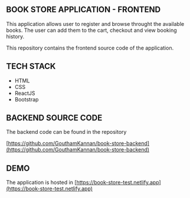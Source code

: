 ## BOOK STORE APPLICATION - FRONTEND

This application allows user to register and browse throught the available books. The user can add them to the cart, checkout and view booking history.

This repository contains the frontend source code of the application.

## TECH STACK

* HTML
* CSS
* ReactJS
* Bootstrap

## BACKEND SOURCE CODE

The backend code can be found in the repository

[https://github.com/GouthamKannan/book-store-backend](https://github.com/GouthamKannan/book-store-backend)

## DEMO

The application is hosted in [https://book-store-test.netlify.app](https://book-store-test.netlify.app)
